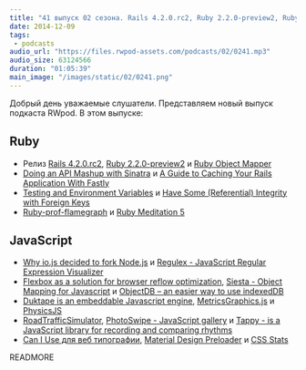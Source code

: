 ```yaml
---
title: "41 выпуск 02 сезона. Rails 4.2.0.rc2, Ruby 2.2.0-preview2, Ruby Object Mapper, Duktape, RoadTrafficSimulator и прочее"
date: 2014-12-09
tags:
 - podcasts
audio_url: "https://files.rwpod-assets.com/podcasts/02/0241.mp3"
audio_size: 63124566
duration: "01:05:39"
main_image: "/images/static/02/0241.png"
---
```


Добрый день уважаемые слушатели. Представляем новый выпуск подкаста RWpod. В этом выпуске:

## Ruby

 - Релиз [Rails 4.2.0.rc2](http://weblog.rubyonrails.org/2014/12/5/Rails-4-2-0-rc2-has-been-released/), [Ruby 2.2.0-preview2](https://www.ruby-lang.org/en/news/2014/11/28/ruby-2-2-0-preview2-released/) и [Ruby Object Mapper](http://rom-rb.org/)
 - [Doing an API Mashup with Sinatra](https://blog.engineyard.com/2014/doing-an-api-mashup-with-sinatra) и [A Guide to Caching Your Rails Application With Fastly](http://robots.thoughtbot.com/a-guide-to-caching-your-rails-application-with-fastly)
 - [Testing and Environment Variables](http://robots.thoughtbot.com/testing-and-environment-variables) и [Have Some (Referential) Integrity with Foreign Keys](http://robots.thoughtbot.com/referential-integrity-with-foreign-keys)
 - [Ruby-prof-flamegraph](https://github.com/oozou/ruby-prof-flamegraph) и [Ruby Meditation 5](http://www.eventbrite.com/e/ruby-meditation-5-tickets-14219830897)

## JavaScript

 - [Why io.js decided to fork Node.js](http://www.infoworld.com/article/2855057/application-development/why-iojs-decided-to-fork-nodejs.html) и [Regulex - JavaScript Regular Expression Visualizer](http://jex.im/regulex/)
 - [Flexbox as a solution for browser reflow optimization](http://railsware.com/blog/2014/12/02/flexbox-as-a-solution-for-browser-reflow-optimization/), [Siesta - Object Mapping for Javascript](http://mtford.co.uk/siesta/) и [ObjectDB – an easier way to use indexedDB](http://objectdb.kganser.com/)
 - [Duktape is an embeddable Javascript engine](http://duktape.org/), [MetricsGraphics.js](http://metricsgraphicsjs.org/) и [PhysicsJS](http://wellcaffeinated.net/PhysicsJS/)
 - [RoadTrafficSimulator](http://volkhin.com/RoadTrafficSimulator/), [PhotoSwipe - JavaScript gallery](http://photoswipe.com/) и [Tappy - is a JavaScript library for recording and comparing rhythms](http://tappy.pw/)
 - [Can I Use для веб типографии](http://stateofwebtype.com/beta/), [Material Design Preloader](http://git.aaronlumsden.com/material/) и [CSS Stats](http://cssstats.com/)

READMORE

